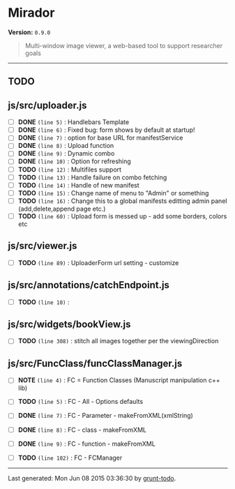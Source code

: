 # Mirador

**Version:** `0.9.0`

> Multi-window image viewer, a web-based tool to support researcher goals

* * *

## TODO

## js/src/uploader.js

-  [ ] **DONE** `(line 5)` : Handlebars Template
-  [ ] **DONE** `(line 6)` : Fixed bug: form shows by default at startup!
-  [ ] **DONE** `(line 7)` : option for base URL for manifestService
-  [ ] **DONE** `(line 8)` : Upload function
-  [ ] **DONE** `(line 9)` : Dynamic combo
-  [ ] **DONE** `(line 10)` : Option for refreshing
-  [ ] **TODO** `(line 12)` : Multifiles support
-  [ ] **TODO** `(line 13)` : Handle failure on combo fetching
-  [ ] **TODO** `(line 14)` : Handle of new manifest
-  [ ] **TODO** `(line 15)` : Change name of menu to "Admin" or something
-  [ ] **TODO** `(line 16)` : Change this to a global manifests editting admin panel (add,delete,append page etc.)
-  [ ] **TODO** `(line 60)` : Upload form is messed up - add some borders, colors etc

## js/src/viewer.js

-  [ ] **TODO** `(line 89)` : UploaderForm url setting - customize

## js/src/annotations/catchEndpoint.js

-  [ ] **TODO** `(line 10)` :

## js/src/widgets/bookView.js

-  [ ] **TODO** `(line 308)` : stitch all images together per the viewingDirection

## js/src/FuncClass/funcClassManager.js

-  [ ] **NOTE** `(line 4)` : FC = Function Classes (Manuscript manipulation c++ lib)
-  [ ] **TODO** `(line 5)` : FC - All - Options defaults
-  [ ] **DONE** `(line 7)` : FC - Parameter - makeFromXML(xmlString)
-  [ ] **DONE** `(line 8)` : FC - class - makeFromXML
-  [ ] **DONE** `(line 9)` : FC - function - makeFromXML
-  [ ] **TODO** `(line 102)` : FC - FCManager


* * *

Last generated: Mon Jun 08 2015 03:36:30 by [grunt-todo](https://github.com/leny/grunt-todo).
